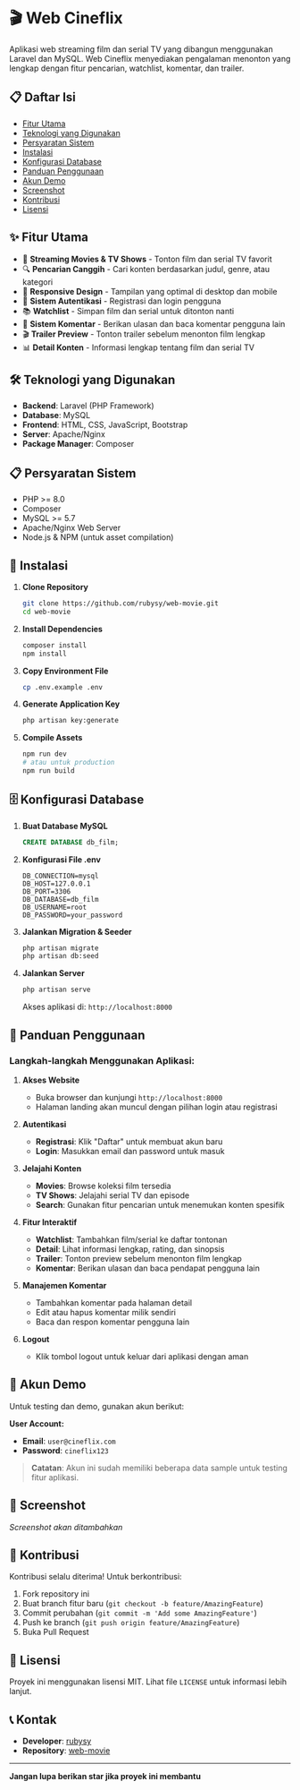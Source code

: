 # 🎬 Web Cineflix

Aplikasi web streaming film dan serial TV yang dibangun menggunakan Laravel dan MySQL. Web Cineflix menyediakan pengalaman menonton yang lengkap dengan fitur pencarian, watchlist, komentar, dan trailer.

## 📋 Daftar Isi

- [Fitur Utama](#-fitur-utama)
- [Teknologi yang Digunakan](#-teknologi-yang-digunakan)
- [Persyaratan Sistem](#-persyaratan-sistem)
- [Instalasi](#-instalasi)
- [Konfigurasi Database](#-konfigurasi-database)
- [Panduan Penggunaan](#-panduan-penggunaan)
- [Akun Demo](#-akun-demo)
- [Screenshot](#-screenshot)
- [Kontribusi](#-kontribusi)
- [Lisensi](#-lisensi)

## ✨ Fitur Utama

- 🎥 **Streaming Movies & TV Shows** - Tonton film dan serial TV favorit
- 🔍 **Pencarian Canggih** - Cari konten berdasarkan judul, genre, atau kategori
- 📱 **Responsive Design** - Tampilan yang optimal di desktop dan mobile
- 👤 **Sistem Autentikasi** - Registrasi dan login pengguna
- 📚 **Watchlist** - Simpan film dan serial untuk ditonton nanti
- 💬 **Sistem Komentar** - Berikan ulasan dan baca komentar pengguna lain
- 🎬 **Trailer Preview** - Tonton trailer sebelum menonton film lengkap
- 📊 **Detail Konten** - Informasi lengkap tentang film dan serial TV

## 🛠 Teknologi yang Digunakan

- **Backend**: Laravel (PHP Framework)
- **Database**: MySQL
- **Frontend**: HTML, CSS, JavaScript, Bootstrap
- **Server**: Apache/Nginx
- **Package Manager**: Composer

## 📋 Persyaratan Sistem

- PHP >= 8.0
- Composer
- MySQL >= 5.7
- Apache/Nginx Web Server
- Node.js & NPM (untuk asset compilation)

## 🚀 Instalasi

1. **Clone Repository**
   ```bash
   git clone https://github.com/rubysy/web-movie.git
   cd web-movie
   ```

2. **Install Dependencies**
   ```bash
   composer install
   npm install
   ```

3. **Copy Environment File**
   ```bash
   cp .env.example .env
   ```

4. **Generate Application Key**
   ```bash
   php artisan key:generate
   ```

5. **Compile Assets**
   ```bash
   npm run dev
   # atau untuk production
   npm run build
   ```

## 🗄 Konfigurasi Database

1. **Buat Database MySQL**
   ```sql
   CREATE DATABASE db_film;
   ```

2. **Konfigurasi File .env**
   ```env
   DB_CONNECTION=mysql
   DB_HOST=127.0.0.1
   DB_PORT=3306
   DB_DATABASE=db_film
   DB_USERNAME=root
   DB_PASSWORD=your_password
   ```

3. **Jalankan Migration & Seeder**
   ```bash
   php artisan migrate
   php artisan db:seed
   ```

4. **Jalankan Server**
   ```bash
   php artisan serve
   ```

   Akses aplikasi di: `http://localhost:8000`

## 📖 Panduan Penggunaan

### Langkah-langkah Menggunakan Aplikasi:

1. **Akses Website**
   - Buka browser dan kunjungi `http://localhost:8000`
   - Halaman landing akan muncul dengan pilihan login atau registrasi

2. **Autentikasi**
   - **Registrasi**: Klik "Daftar" untuk membuat akun baru
   - **Login**: Masukkan email dan password untuk masuk

3. **Jelajahi Konten**
   - **Movies**: Browse koleksi film tersedia
   - **TV Shows**: Jelajahi serial TV dan episode
   - **Search**: Gunakan fitur pencarian untuk menemukan konten spesifik

4. **Fitur Interaktif**
   - **Watchlist**: Tambahkan film/serial ke daftar tontonan
   - **Detail**: Lihat informasi lengkap, rating, dan sinopsis
   - **Trailer**: Tonton preview sebelum menonton film lengkap
   - **Komentar**: Berikan ulasan dan baca pendapat pengguna lain

5. **Manajemen Komentar**
   - Tambahkan komentar pada halaman detail
   - Edit atau hapus komentar milik sendiri
   - Baca dan respon komentar pengguna lain

6. **Logout**
   - Klik tombol logout untuk keluar dari aplikasi dengan aman

## 👤 Akun Demo

Untuk testing dan demo, gunakan akun berikut:

**User Account:**
- **Email**: `user@cineflix.com`
- **Password**: `cineflix123`

> **Catatan**: Akun ini sudah memiliki beberapa data sample untuk testing fitur aplikasi.

## 📸 Screenshot

<!-- Tambahkan screenshot aplikasi di sini -->
*Screenshot akan ditambahkan*

## 🤝 Kontribusi

Kontribusi selalu diterima! Untuk berkontribusi:

1. Fork repository ini
2. Buat branch fitur baru (`git checkout -b feature/AmazingFeature`)
3. Commit perubahan (`git commit -m 'Add some AmazingFeature'`)
4. Push ke branch (`git push origin feature/AmazingFeature`)
5. Buka Pull Request

## 📄 Lisensi

Proyek ini menggunakan lisensi MIT. Lihat file `LICENSE` untuk informasi lebih lanjut.

## 📞 Kontak

- **Developer**: [rubysy](https://github.com/rubysy)
- **Repository**: [web-movie](https://github.com/rubysy/web-movie)

---

 **Jangan lupa berikan star jika proyek ini membantu**
